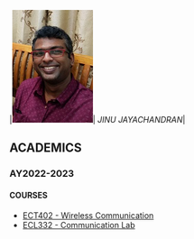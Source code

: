 |![Jinu Jayachandran](./images/Photo.jpg)| *JINU JAYACHANDRAN*|

## ACADEMICS
### AY2022-2023
#### COURSES
+ [ECT402 - Wireless Communication](ect402wc.md)
+ [ECL332 - Communication Lab](ecl332cl.md)
